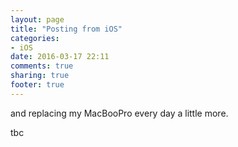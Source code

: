 ```yaml
---
layout: page
title: "Posting from iOS"
categories: 
- iOS
date: 2016-03-17 22:11
comments: true
sharing: true
footer: true
---
```

and replacing my MacBooPro every day a little more.

<!-- more -->
tbc